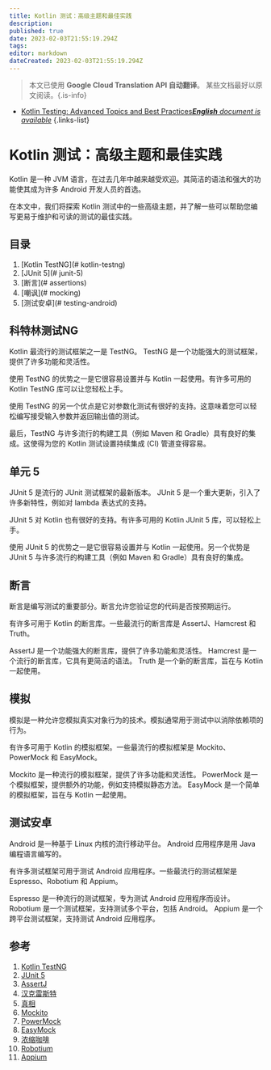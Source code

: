```yaml
---
title: Kotlin 测试：高级主题和最佳实践
description: 
published: true
date: 2023-02-03T21:55:19.294Z
tags: 
editor: markdown
dateCreated: 2023-02-03T21:55:19.294Z
---
```


> 本文已使用 **Google Cloud Translation API 自动翻译**。
某些文档最好以原文阅读。{.is-info}



- [Kotlin Testing: Advanced Topics and Best Practices***English** document is available*](/en/Knowledge-base/Kotlin/kotlin-testing-advanced-topics-and-best-practices)
{.links-list}


# Kotlin 测试：高级主题和最佳实践

Kotlin 是一种 JVM 语言，在过去几年中越来越受欢迎。其简洁的语法和强大的功能使其成为许多 Android 开发人员的首选。

在本文中，我们将探索 Kotlin 测试中的一些高级主题，并了解一些可以帮助您编写更易于维护和可读的测试的最佳实践。

## 目录

1. [Kotlin TestNG](# kotlin-testng)
2. [JUnit 5](# junit-5)
3. [断言](# assertions)
4. [嘲讽](# mocking)
5. [测试安卓](# testing-android)

## 科特林测试NG

Kotlin 最流行的测试框架之一是 TestNG。 TestNG 是一个功能强大的测试框架，提供了许多功能和灵活性。

使用 TestNG 的优势之一是它很容易设置并与 Kotlin 一起使用。有许多可用的 Kotlin TestNG 库可以让您轻松上手。

使用 TestNG 的另一个优点是它对参数化测试有很好的支持。这意味着您可以轻松编写接受输入参数并返回输出值的测试。

最后，TestNG 与许多流行的构建工具（例如 Maven 和 Gradle）具有良好的集成。这使得为您的 Kotlin 测试设置持续集成 (CI) 管道变得容易。

## 单元 5

JUnit 5 是流行的 JUnit 测试框架的最新版本。 JUnit 5 是一个重大更新，引入了许多新特性，例如对 lambda 表达式的支持。

JUnit 5 对 Kotlin 也有很好的支持。有许多可用的 Kotlin JUnit 5 库，可以轻松上手。

使用 JUnit 5 的优势之一是它很容易设置并与 Kotlin 一起使用。另一个优势是 JUnit 5 与许多流行的构建工具（例如 Maven 和 Gradle）具有良好的集成。

## 断言

断言是编写测试的重要部分。断言允许您验证您的代码是否按预期运行。

有许多可用于 Kotlin 的断言库。一些最流行的断言库是 AssertJ、Hamcrest 和 Truth。

AssertJ 是一个功能强大的断言库，提供了许多功能和灵活性。 Hamcrest 是一个流行的断言库，它具有更简洁的语法。 Truth 是一个新的断言库，旨在与 Kotlin 一起使用。

## 模拟

模拟是一种允许您模拟真实对象行为的技术。模拟通常用于测试中以消除依赖项的行为。

有许多可用于 Kotlin 的模拟框架。一些最流行的模拟框架是 Mockito、PowerMock 和 EasyMock。

Mockito 是一种流行的模拟框架，提供了许多功能和灵活性。 PowerMock 是一个模拟框架，提供额外的功能，例如支持模拟静态方法。 EasyMock 是一个简单的模拟框架，旨在与 Kotlin 一起使用。

## 测试安卓

Android 是一种基于 Linux 内核的流行移动平台。 Android 应用程序是用 Java 编程语言编写的。

有许多测试框架可用于测试 Android 应用程序。一些最流行的测试框架是 Espresso、Robotium 和 Appium。

Espresso 是一种流行的测试框架，专为测试 Android 应用程序而设计。 Robotium 是一个测试框架，支持测试多个平台，包括 Android。 Appium 是一个跨平台测试框架，支持测试 Android 应用程序。

## 参考

1. [Kotlin TestNG](https://kotlinlang.org/docs/tutorials/testing-with-testng.html)
2. [JUnit 5](https://junit.org/junit5/)
3. [AssertJ](http://joel-costigliola.github.io/assertj/)
4. [汉克雷斯特](http://hamcrest.org/)
5. [真相](https://github.com/google/truth)
6. [Mockito](http://site.mockito.org/)
7. [PowerMock](http://powermock.github.io/)
8. [EasyMock](http://easymock.org/)
9. [浓缩咖啡](https://developer.android.com/training/testing/espresso/)
10. [Robotium](https://github.com/RobotiumTech/robotium)
11. [Appium](http://appium.io/)